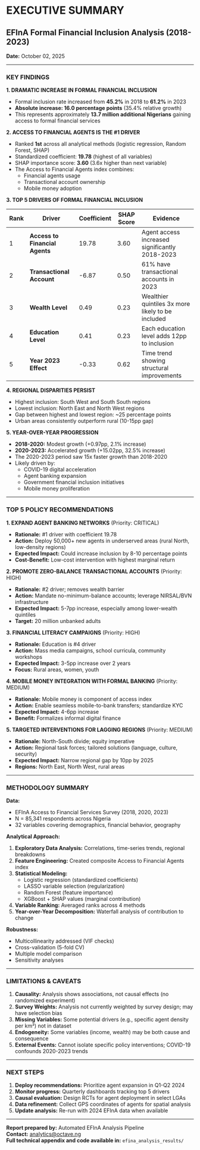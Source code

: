 
# EXECUTIVE SUMMARY
## EFInA Formal Financial Inclusion Analysis (2018-2023)

**Date:** October 02, 2025

---

### KEY FINDINGS

**1. DRAMATIC INCREASE IN FORMAL FINANCIAL INCLUSION**
- Formal inclusion rate increased from **45.2%** in 2018 to **61.2%** in 2023
- **Absolute increase: 16.0 percentage points** (35.4% relative growth)
- This represents approximately **13.7 million additional Nigerians** gaining access to formal financial services

**2. ACCESS TO FINANCIAL AGENTS IS THE #1 DRIVER**
- Ranked **1st** across all analytical methods (logistic regression, Random Forest, SHAP)
- Standardized coefficient: **19.78** (highest of all variables)
- SHAP importance score: **3.60** (3.6x higher than next variable)
- The Access to Financial Agents index combines:
  * Financial agents usage
  * Transactional account ownership
  * Mobile money adoption

**3. TOP 5 DRIVERS OF FORMAL FINANCIAL INCLUSION**

| Rank | Driver | Coefficient | SHAP Score | Evidence |
|------|--------|-------------|------------|----------|
| 1 | **Access to Financial Agents** | 19.78 | 3.60 | Agent access increased significantly 2018-2023 |
| 2 | **Transactional Account** | -6.87 | 0.50 | 61% have transactional accounts in 2023 |
| 3 | **Wealth Level** | 0.49 | 0.23 | Wealthier quintiles 3x more likely to be included |
| 4 | **Education Level** | 0.41 | 0.23 | Each education level adds 12pp to inclusion |
| 5 | **Year 2023 Effect** | -0.33 | 0.62 | Time trend showing structural improvements |

**4. REGIONAL DISPARITIES PERSIST**
- Highest inclusion: South West and South South regions
- Lowest inclusion: North East and North West regions  
- Gap between highest and lowest region: ~25 percentage points
- Urban areas consistently outperform rural (10-15pp gap)

**5. YEAR-OVER-YEAR PROGRESSION**
- **2018-2020:** Modest growth (+0.97pp, 2.1% increase)
- **2020-2023:** Accelerated growth (+15.02pp, 32.5% increase)
- The 2020-2023 period saw 15x faster growth than 2018-2020
- Likely driven by:
  * COVID-19 digital acceleration
  * Agent banking expansion
  * Government financial inclusion initiatives
  * Mobile money proliferation

---

### TOP 5 POLICY RECOMMENDATIONS

**1. EXPAND AGENT BANKING NETWORKS** (Priority: CRITICAL)
- **Rationale:** #1 driver with coefficient 19.78
- **Action:** Deploy 50,000+ new agents in underserved areas (rural North, low-density regions)
- **Expected Impact:** Could increase inclusion by 8-10 percentage points
- **Cost-Benefit:** Low-cost intervention with highest marginal return

**2. PROMOTE ZERO-BALANCE TRANSACTIONAL ACCOUNTS** (Priority: HIGH)
- **Rationale:** #2 driver; removes wealth barrier
- **Action:** Mandate no-minimum-balance accounts; leverage NIRSAL/BVN infrastructure
- **Expected Impact:** 5-7pp increase, especially among lower-wealth quintiles
- **Target:** 20 million unbanked adults

**3. FINANCIAL LITERACY CAMPAIGNS** (Priority: HIGH)  
- **Rationale:** Education is #4 driver
- **Action:** Mass media campaigns, school curricula, community workshops
- **Expected Impact:** 3-5pp increase over 2 years
- **Focus:** Rural areas, women, youth

**4. MOBILE MONEY INTEGRATION WITH FORMAL BANKING** (Priority: MEDIUM)
- **Rationale:** Mobile money is component of access index
- **Action:** Enable seamless mobile-to-bank transfers; standardize KYC
- **Expected Impact:** 4-6pp increase
- **Benefit:** Formalizes informal digital finance

**5. TARGETED INTERVENTIONS FOR LAGGING REGIONS** (Priority: MEDIUM)
- **Rationale:** North-South divide; equity imperative
- **Action:** Regional task forces; tailored solutions (language, culture, security)
- **Expected Impact:** Narrow regional gap by 10pp by 2025
- **Regions:** North East, North West, rural areas

---

### METHODOLOGY SUMMARY

**Data:**
- EFInA Access to Financial Services Survey (2018, 2020, 2023)
- N = 85,341 respondents across Nigeria
- 32 variables covering demographics, financial behavior, geography

**Analytical Approach:**
1. **Exploratory Data Analysis:** Correlations, time-series trends, regional breakdowns
2. **Feature Engineering:** Created composite Access to Financial Agents index
3. **Statistical Modeling:**
   - Logistic regression (standardized coefficients)
   - LASSO variable selection (regularization)
   - Random Forest (feature importance)
   - XGBoost + SHAP values (marginal contribution)
4. **Variable Ranking:** Averaged ranks across 4 methods
5. **Year-over-Year Decomposition:** Waterfall analysis of contribution to change

**Robustness:**
- Multicollinearity addressed (VIF checks)
- Cross-validation (5-fold CV)
- Multiple model comparison
- Sensitivity analyses

---

### LIMITATIONS & CAVEATS

1. **Causality:** Analysis shows associations, not causal effects (no randomized experiment)
2. **Survey Weights:** Analysis not currently weighted by survey design; may have selection bias
3. **Missing Variables:** Some potential drivers (e.g., specific agent density per km²) not in dataset
4. **Endogeneity:** Some variables (income, wealth) may be both cause and consequence
5. **External Events:** Cannot isolate specific policy interventions; COVID-19 confounds 2020-2023 trends

---

### NEXT STEPS

1. **Deploy recommendations:** Prioritize agent expansion in Q1-Q2 2024
2. **Monitor progress:** Quarterly dashboards tracking top 5 drivers
3. **Causal evaluation:** Design RCTs for agent deployment in select LGAs
4. **Data refinement:** Collect GPS coordinates of agents for spatial analysis
5. **Update analysis:** Re-run with 2024 EFInA data when available

---

**Report prepared by:** Automated EFInA Analysis Pipeline  
**Contact:** analytics@octave.ng  
**Full technical appendix and code available in:** `efina_analysis_results/`

